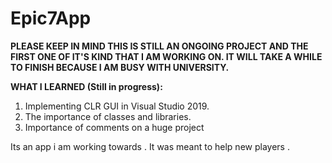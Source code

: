 # Epic7App
**PLEASE KEEP IN MIND THIS IS STILL AN ONGOING PROJECT AND THE FIRST ONE OF IT'S KIND THAT I AM WORKING ON. IT WILL TAKE A WHILE TO FINISH BECAUSE I AM BUSY WITH UNIVERSITY.**

**WHAT I LEARNED (Still in progress):**
1. Implementing CLR GUI in Visual Studio 2019.
2. The importance of classes and libraries. 
3. Importance of comments on a huge project



Its an app i am working towards . It was meant to help new players .
